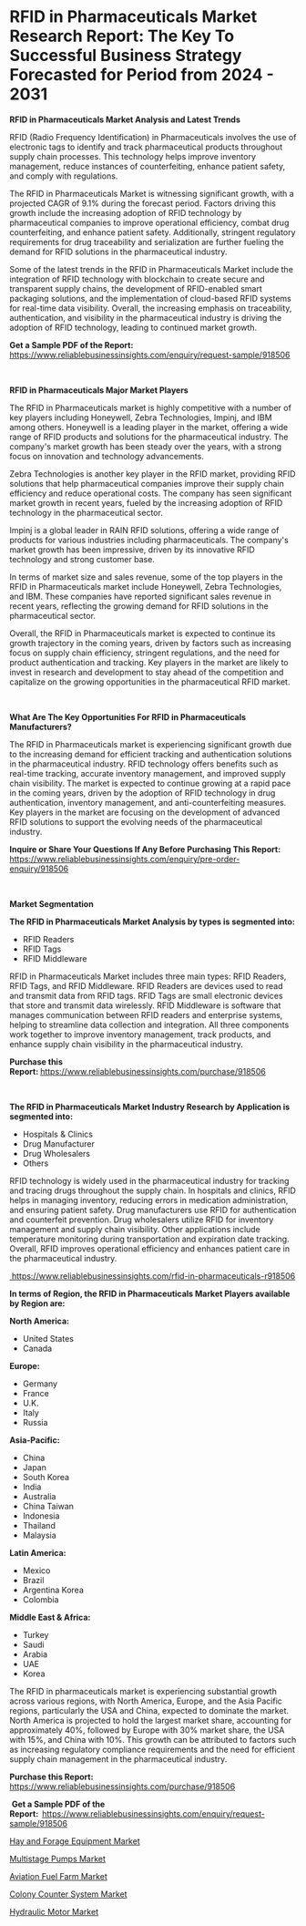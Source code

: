 <p><h1>RFID in Pharmaceuticals Market Research Report: The Key To Successful Business Strategy Forecasted for Period from 2024 - 2031</h1></p><p><strong>RFID in Pharmaceuticals Market Analysis and Latest Trends</strong></p>
<p><p>RFID (Radio Frequency Identification) in Pharmaceuticals involves the use of electronic tags to identify and track pharmaceutical products throughout supply chain processes. This technology helps improve inventory management, reduce instances of counterfeiting, enhance patient safety, and comply with regulations.</p><p>The RFID in Pharmaceuticals Market is witnessing significant growth, with a projected CAGR of 9.1% during the forecast period. Factors driving this growth include the increasing adoption of RFID technology by pharmaceutical companies to improve operational efficiency, combat drug counterfeiting, and enhance patient safety. Additionally, stringent regulatory requirements for drug traceability and serialization are further fueling the demand for RFID solutions in the pharmaceutical industry.</p><p>Some of the latest trends in the RFID in Pharmaceuticals Market include the integration of RFID technology with blockchain to create secure and transparent supply chains, the development of RFID-enabled smart packaging solutions, and the implementation of cloud-based RFID systems for real-time data visibility. Overall, the increasing emphasis on traceability, authentication, and visibility in the pharmaceutical industry is driving the adoption of RFID technology, leading to continued market growth.</p></p>
<p><strong>Get a Sample PDF of the Report:&nbsp;</strong> <a href="https://www.reliablebusinessinsights.com/enquiry/request-sample/918506">https://www.reliablebusinessinsights.com/enquiry/request-sample/918506</a></p>
<p>&nbsp;</p>
<p><strong>RFID in Pharmaceuticals Major Market Players</strong></p>
<p><p>The RFID in Pharmaceuticals market is highly competitive with a number of key players including Honeywell, Zebra Technologies, Impinj, and IBM among others. Honeywell is a leading player in the market, offering a wide range of RFID products and solutions for the pharmaceutical industry. The company's market growth has been steady over the years, with a strong focus on innovation and technology advancements.</p><p>Zebra Technologies is another key player in the RFID market, providing RFID solutions that help pharmaceutical companies improve their supply chain efficiency and reduce operational costs. The company has seen significant market growth in recent years, fueled by the increasing adoption of RFID technology in the pharmaceutical sector.</p><p>Impinj is a global leader in RAIN RFID solutions, offering a wide range of products for various industries including pharmaceuticals. The company's market growth has been impressive, driven by its innovative RFID technology and strong customer base.</p><p>In terms of market size and sales revenue, some of the top players in the RFID in Pharmaceuticals market include Honeywell, Zebra Technologies, and IBM. These companies have reported significant sales revenue in recent years, reflecting the growing demand for RFID solutions in the pharmaceutical sector.</p><p>Overall, the RFID in Pharmaceuticals market is expected to continue its growth trajectory in the coming years, driven by factors such as increasing focus on supply chain efficiency, stringent regulations, and the need for product authentication and tracking. Key players in the market are likely to invest in research and development to stay ahead of the competition and capitalize on the growing opportunities in the pharmaceutical RFID market.</p></p>
<p>&nbsp;</p>
<p><strong>What Are The Key Opportunities For RFID in Pharmaceuticals Manufacturers?</strong></p>
<p><p>The RFID in Pharmaceuticals market is experiencing significant growth due to the increasing demand for efficient tracking and authentication solutions in the pharmaceutical industry. RFID technology offers benefits such as real-time tracking, accurate inventory management, and improved supply chain visibility. The market is expected to continue growing at a rapid pace in the coming years, driven by the adoption of RFID technology in drug authentication, inventory management, and anti-counterfeiting measures. Key players in the market are focusing on the development of advanced RFID solutions to support the evolving needs of the pharmaceutical industry.</p></p>
<p><strong>Inquire or Share Your Questions If Any Before Purchasing This Report:</strong> <a href="https://www.reliablebusinessinsights.com/enquiry/pre-order-enquiry/918506">https://www.reliablebusinessinsights.com/enquiry/pre-order-enquiry/918506</a></p>
<p>&nbsp;</p>
<p><strong>Market Segmentation</strong></p>
<p><strong>The RFID in Pharmaceuticals Market Analysis by types is segmented into:</strong></p>
<p><ul><li>RFID Readers</li><li>RFID Tags</li><li>RFID Middleware</li></ul></p>
<p><p>RFID in Pharmaceuticals Market includes three main types: RFID Readers, RFID Tags, and RFID Middleware. RFID Readers are devices used to read and transmit data from RFID tags. RFID Tags are small electronic devices that store and transmit data wirelessly. RFID Middleware is software that manages communication between RFID readers and enterprise systems, helping to streamline data collection and integration. All three components work together to improve inventory management, track products, and enhance supply chain visibility in the pharmaceutical industry.</p></p>
<p><strong>Purchase this Report:&nbsp;</strong><a href="https://www.reliablebusinessinsights.com/purchase/918506">https://www.reliablebusinessinsights.com/purchase/918506</a></p>
<p>&nbsp;</p>
<p><strong>The RFID in Pharmaceuticals Market Industry Research by Application is segmented into:</strong></p>
<p><ul><li>Hospitals & Clinics</li><li>Drug Manufacturer</li><li>Drug Wholesalers</li><li>Others</li></ul></p>
<p><p>RFID technology is widely used in the pharmaceutical industry for tracking and tracing drugs throughout the supply chain. In hospitals and clinics, RFID helps in managing inventory, reducing errors in medication administration, and ensuring patient safety. Drug manufacturers use RFID for authentication and counterfeit prevention. Drug wholesalers utilize RFID for inventory management and supply chain visibility. Other applications include temperature monitoring during transportation and expiration date tracking. Overall, RFID improves operational efficiency and enhances patient care in the pharmaceutical industry.</p></p>
<p><a href="https://www.reliablebusinessinsights.com/rfid-in-pharmaceuticals-r918506">&nbsp;https://www.reliablebusinessinsights.com/rfid-in-pharmaceuticals-r918506</a></p>
<p><strong>In terms of Region, the RFID in Pharmaceuticals Market Players available by Region are:</strong></p>
<p>
    <p> <strong> North America: </strong>
        <ul>
            <li>United States</li>
            <li>Canada</li>
        </ul>
        </p> 
    <p> <strong> Europe: </strong>
        <ul>
            <li>Germany</li>
            <li>France</li>
            <li>U.K.</li>
            <li>Italy</li>
            <li>Russia</li>
        </ul>
        </p> 
    <p> <strong> Asia-Pacific: </strong>
        <ul>
            <li>China</li>
            <li>Japan</li>
            <li>South Korea</li>
            <li>India</li>
            <li>Australia</li>
            <li>China Taiwan</li>
            <li>Indonesia</li>
            <li>Thailand</li>
            <li>Malaysia</li>
        </ul>
        </p> 
    <p> <strong> Latin America: </strong>
        <ul>
            <li>Mexico</li>
            <li>Brazil</li>
            <li>Argentina Korea</li>
            <li>Colombia</li>
        </ul>
        </p> 
    <p> <strong> Middle East & Africa: </strong>
        <ul>
            <li>Turkey</li>
            <li>Saudi</li>
            <li>Arabia</li>
            <li>UAE</li>
            <li>Korea</li>
        </ul>
    </p>
    </p>
<p><p>The RFID in pharmaceuticals market is experiencing substantial growth across various regions, with North America, Europe, and the Asia Pacific regions, particularly the USA and China, expected to dominate the market. North America is projected to hold the largest market share, accounting for approximately 40%, followed by Europe with 30% market share, the USA with 15%, and China with 10%. This growth can be attributed to factors such as increasing regulatory compliance requirements and the need for efficient supply chain management in the pharmaceutical industry.</p></p>
<p><strong>Purchase this Report: </strong><a href="https://www.reliablebusinessinsights.com/purchase/918506">https://www.reliablebusinessinsights.com/purchase/918506</a></p>
<p>&nbsp;<strong>Get a Sample PDF of the Report:&nbsp;&nbsp;</strong><a href="https://www.reliablebusinessinsights.com/enquiry/request-sample/918506">https://www.reliablebusinessinsights.com/enquiry/request-sample/918506</a></p>
<p><strong></strong></p>
<p><p><a href="https://medium.com/@kimwalker1923/global-hay-and-forage-equipment-market-focus-on-product-type-hydraulic-power-electric-power-end-aa11bc36fbb2">Hay and Forage Equipment Market</a></p><p><a href="https://medium.com/@mayekuhic78/insights-into-the-multistage-pumps-market-size-which-is-expanding-with-a-10-9-f282683df91d">Multistage Pumps Market</a></p><p><a href="https://github.com/alexcrou8/Market-Research-Report-List-1/blob/main/aviation-fuel-farm-market.md">Aviation Fuel Farm Market</a></p><p><a href="https://github.com/Krdamani25/Market-Research-Report-List-1/blob/main/colony-counter-system-market.md">Colony Counter System Market</a></p><p><a href="https://medium.com/@daleaams71/hydraulic-motor-market-share-and-new-trends-analysis-by-its-type-application-end-use-and-f437e8f15c00">Hydraulic Motor Market</a></p></p>